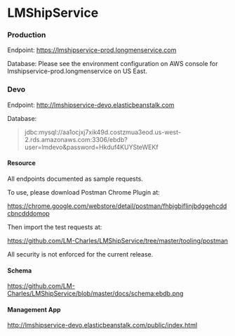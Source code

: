 # LMShipService

### Production

Endpoint: https://lmshipservice-prod.longmenservice.com

Database: Please see the environment configuration on AWS console for lmshipservice-prod.longmenservice on US East.

### Devo 

Endpoint:  http://lmshipservice-devo.elasticbeanstalk.com

Database:

> jdbc:mysql://aa1ocjxj7xik49d.costzmua3eod.us-west-2.rds.amazonaws.com:3306/ebdb?user=lmdevo&password=Hkduf4KUYSteWEKf

#### Resource

All endpoints documented as sample requests.

To use, please download Postman Chrome Plugin at:

https://chrome.google.com/webstore/detail/postman/fhbjgbiflinjbdggehcddcbncdddomop

Then import the test requests at:

https://github.com/LM-Charles/LMShipService/tree/master/tooling/postman

All security is not enforced for the current release.

#### Schema

https://github.com/LM-Charles/LMShipService/blob/master/docs/schema:ebdb.png

#### Management App

http://lmshipservice-devo.elasticbeanstalk.com/public/index.html
